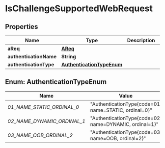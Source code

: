 
# IsChallengeSupportedWebRequest

## Properties
Name | Type | Description | Notes
------------ | ------------- | ------------- | -------------
**aReq** | [**AReq**](AReq.md) |  |  [optional]
**authenticationName** | **String** |  |  [optional]
**authenticationType** | [**AuthenticationTypeEnum**](#AuthenticationTypeEnum) |  |  [optional]


<a name="AuthenticationTypeEnum"></a>
## Enum: AuthenticationTypeEnum
Name | Value
---- | -----
_01_NAME_STATIC_ORDINAL_0_ | &quot;AuthenticationType{code&#x3D;01, name&#x3D;STATIC, ordinal&#x3D;0}&quot;
_02_NAME_DYNAMIC_ORDINAL_1_ | &quot;AuthenticationType{code&#x3D;02, name&#x3D;DYNAMIC, ordinal&#x3D;1}&quot;
_03_NAME_OOB_ORDINAL_2_ | &quot;AuthenticationType{code&#x3D;03, name&#x3D;OOB, ordinal&#x3D;2}&quot;



